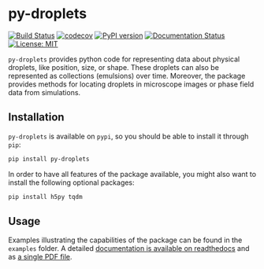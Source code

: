 # py-droplets

[![Build Status](https://travis-ci.org/zwicker-group/py-droplets.svg?branch=master)](https://travis-ci.org/zwicker-group/py-droplets)
[![codecov](https://codecov.io/gh/zwicker-group/py-droplets/branch/master/graph/badge.svg)](https://codecov.io/gh/zwicker-group/py-droplets)
[![PyPI version](https://badge.fury.io/py/py-droplets.svg)](https://badge.fury.io/py/py-droplets)
[![Documentation Status](https://readthedocs.org/projects/py-droplets/badge/?version=latest)](https://py-droplets.readthedocs.io/en/latest/?badge=latest)
[![License: MIT](https://img.shields.io/badge/License-MIT-green.svg)](https://opensource.org/licenses/MIT)

`py-droplets` provides python code for representing data about physical
droplets, like position, size, or shape.
These droplets can also be represented as collections (emulsions) over time.
Moreover, the package provides methods for locating droplets in microscope
images or phase field data from simulations.


Installation
------------

`py-droplets` is available on `pypi`, so you should be able to install it
through `pip`:

```bash
pip install py-droplets
```

In order to have all features of the package available, you might also want to 
install the following optional packages:

```bash
pip install h5py tqdm
```


Usage
-----

Examples illustrating the capabilities of the package can be found in the
 `examples` folder.
A detailed [documentation is available on readthedocs](https://py-droplets.readthedocs.io/)
and as [a single PDF file](https://py-droplets.readthedocs.io/_/downloads/en/latest/pdf/).

